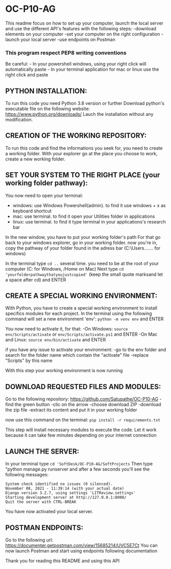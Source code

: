 # OC-P10-AG

This readme focus on how to set up your computer, launch the local server and use the different API's features with the following steps:
-download elements on your computer
-set your computer on the right configuration
-launch your local server
-use endpoints on Postman

### This program respect PEP8 writing conventions

Be careful: - In your powershell windows, using your right click will automatically paste
	    - In your terminal application for mac or linux use the right click and paste

## PYTHON INSTALLATION:
To run this code you need Python 3.8 version or further 
Download python's executable file on the following website: https://www.python.org/downloads/
Lauch the installation without any modification.

## CREATION OF THE WORKING REPOSITORY:
To run this code and find the informations you seek for, you need to create a working folder.
With your explorer go at the place you choose to work, create a new working folder. 

## SET YOUR SYSTEM TO THE RIGHT PLACE (your working folder pathway):
You now need to open your terminal:
- windows: use Windows Powershell(admin). to find it use windows + x as keyboard shortcut 
- mac: use terminal. to find it open your Utilities folder in applications
- linux: use terminal. to find it type terminal in your applications's research bar

In the new window, you have to put your working folder's path
For that go back to your windows explorer, go in your working folder.
now you're in, copy the pathway of your folder found in the adress bar (C:\Users\...\.... for windows)

In the terminal type ```cd ..``` several time. you need to be at the root of your computer (C: for Windows, /Home on Mac)
Next type ```cd 'yourfolderpathwaythatyoujustcopied'``` (keep the small quote marksand let a space after cd) and ENTER

## CREATE A SPECIAL WORKING ENVIRONMENT:
With Python, you have to create a special working environment to install specifics modules for each project.
In the terminal using the following command will set a new environment 'env':
```python -m venv env``` and ENTER

You now need to activate it, for that:
-On Windows: ```source env/Scripts/activate``` or ```env/Scripts/activate.ps1``` and ENTER
-On Mac and Linux: ```source env/bin/activate``` and ENTER

if you have any issue to activate your environment:
-go to the env folder and search for the folder name which contain the "activate" file 
-replace "Scripts" by this name

With this step your working environment is now running

## DOWNLOAD REQUESTED FILES AND MODULES:
Go to the following repository: https://github.com/Satupathe/OC-P10-AG
-find the green button
-clic on the arrow
-choose download ZIP
-download the zip file
-extract its content and put it in your working folder

now use this command on the terminal:
```pip install -r requirements.txt```

This step will install necessary modules to execute the code. 
Let it work because it can take few minutes depending on your internet connection

## LAUNCH THE SERVER:
In your terminal type ```cd 'SoftDesk/OC-P10-AG/SoftProjects```
Then type "python manage.py runserver and after a few seconds you'll see the following messages:

```
System check identified no issues (0 silenced).
November 08, 2021 - 11:39:14 (with your actual date)
Django version 3.2.7, using settings 'LITReview.settings'
Starting development server at http://127.0.0.1:8000/
Quit the server with CTRL-BREAK
```

You have now activated your local server.

## POSTMAN ENDPOINTS:
Go to the following url: https://documenter.getpostman.com/view/15685214/UVC5E7Ct 
You can now launch Postman and start using endpoints following documentation


Thank you for reading this README and using this API





